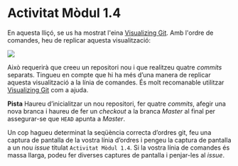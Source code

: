 # Activitat Mòdul 1.4

En aquesta lliçó, se us ha mostrat l'eina [Visualizing Git](http://git-school.github.io/visualizing-git/). Amb l'ordre de comandes, heu de replicar aquesta visualització:

![](https://github.com/github-campus-advisors/Campus-Advisor-Training/blob/master/Module%201/assets/visualize_git.png)

Això requerirà que creeu un repositori nou i que realitzeu quatre *commits* separats. Tingueu en compte que hi ha més d’una manera de replicar aquesta visualització a la línia de comandes. És molt recomanable utilitzar [Visualizing Git](http://git-school.github.io/visualizing-git/) com a ajuda.

**Pista**
Haureu d’inicialitzar un nou repositori, fer quatre *commits*, afegir una nova branca i haureu de fer un *checkout* a la branca *Master* al final per assegurar-se que `HEAD` apunta a *Master*.

Un cop hagueu determinat la seqüència correcta d’ordres git, feu una captura de pantalla de la vostra línia d’ordres i pengeu la captura de pantalla a un nou *issue* titulat `Activitat Mòdul 1.4`. Si la vostra línia de comandes és massa llarga, podeu fer diverses captures de pantalla i penjar-les al *issue*.
